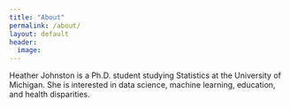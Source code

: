 ```yaml
---
title: "About"
permalink: /about/
layout: default
header:
  image:
---
```

Heather Johnston is a Ph.D. student studying Statistics at the University of Michigan. She is interested in data science, machine learning, education, and health disparities.
